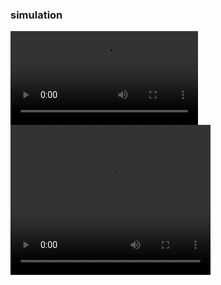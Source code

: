 ### simulation

![movie](a.mkv)
 <video width="320" height="240" controls>
  <source src="2025-05-23.mp4" type="video/mp4">
    Your browser does not support the video tag.
</video> 
